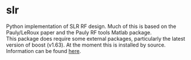 # slr
Python implementation of SLR RF design.  Much of this is based on the Pauly/LeRoux paper and the Pauly RF tools Matlab package.  
This package does require some external packages, particularly the latest version of boost (v1.63).  At the moment this is installed by source.  Information can be found [here](http://www.boost.org/doc/libs/1_63_0/more/getting_started/unix-variants.html).

